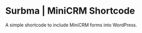 Surbma | MiniCRM Shortcode
==========================

A simple shortcode to include MiniCRM forms into WordPress.
